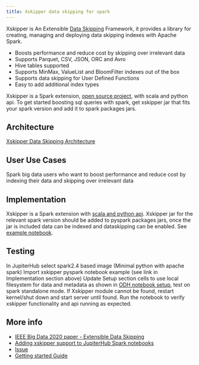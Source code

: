 ```yaml
---
title: Xskipper data skipping for spark
---
```


Xskipper is An Extensible [Data Skipping](https://xskipper.io/master/concepts/data-skipping) Framework, it provides a library for creating, managing and deploying data skipping indexes with Apache Spark.

- Boosts performance and reduce cost by skipping over irrelevant data
- Supports Parquet, CSV, JSON, ORC and Avro
- Hive tables supported
- Supports MinMax, ValueList and BloomFilter indexes out of the box
- Supports data skipping for User Defined Functions
- Easy to add additional index types

Xskipper is a Spark extension, [open source project](https://github.com/xskipper-io/xskipper), with scala and python api. To get started boosting sql queries with spark, get xskipper jar that fits your spark version and add it to spark packages jars.

## Architecture
[Xskipper Data Skipping Architecture](https://xskipper.io/master/concepts/extensible/)

## User Use Cases
Spark big data users who want to boost performance and reduce cost by indexing their data and skipping over irrelevant data

## Implementation
Xskipper is a Spark extension with [scala and python api](https://xskipper.io/master/api/indexing/). 
Xskipper jar for the relevant spark version should be added to pyspark packages jars, once the jar is included data can be indexed and dataskipping can be enabled. See [example notebook](https://github.com/xskipper-io/xskipper/blob/master/notebooks/python/Xskipper%20-%20Python%20Sample.ipynb).

## Testing
In JupiterHub select spark2.4 based image (Minimal python with apache spark)
Import xskipper pyspark notebook example (see link in Implementation section above)
Update Setup section cells to use local filesystem for data and metadata as shown in [ODH notebook setup](img/XskipperNotebookUseOfLocalFS.png), test on spark standalone mode.
If Xskipper module cannot be found, restart kernel/shut down and start server  until found.
Run the notebook to verify xskipper functionality and api running as expected.

## More info

- [IEEE Big Data 2020 paper - Extensible Data Skipping](https://arxiv.org/abs/2009.08150)
- [Adding xskipper support to JupiterHub Spark notebooks](https://github.com/opendatahub-io/odh-manifests/pull/451)
- [Issue](https://issues.redhat.com/projects/ODH/issues/ODH-447)
- [Getting started Guide](https://xskipper.io/master/getting-started/quick-start-guide/)
